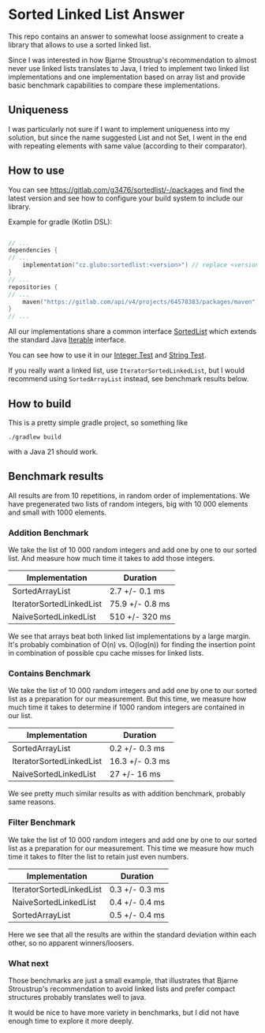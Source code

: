 # Sorted Linked List Answer

This repo contains an answer to somewhat loose assignment to create a library that allows to use a sorted linked list.

Since I was interested in how Bjarne Stroustrup's recommendation to almost never use linked lists translates to Java, I tried to implement two linked list
implementations and one implementation based on array list and provide basic benchmark capabilities to compare these implementations.

## Uniqueness

I was particularly not sure if I want to implement uniqueness into my solution, but since the name suggested List and not Set, I went in the end with repeating
elements with same value (according to their comparator).

## How to use

You can see https://gitlab.com/g3476/sortedlist/-/packages and find the latest version and see how to configure your build system to include our library.

Example for gradle (Kotlin DSL):

```kotlin

// ...
dependencies {
// ...
    implementation("cz.glubo:sortedlist:<version>") // replace <version> with the latest version
}
// ...
repositories {
// ...
    maven("https://gitlab.com/api/v4/projects/64578383/packages/maven")
}
// ...
```

All our implementations share a common
interface [SortedList](https://gitlab.com/g3476/sortedlist/-/blob/main/src/main/java/cz/glubo/SortedList.java?ref_type=heads) which extends the standard
Java [Iterable](https://docs.oracle.com/en/java/javase/21/docs/api/java.base/java/lang/Iterable.html) interface.

You can see how to use it in our [Integer Test](https://gitlab.com/g3476/sortedlist/-/blob/main/src/test/java/cz/glubo/IntTest.java?ref_type=heads)
and [String Test](https://gitlab.com/g3476/sortedlist/-/blob/main/src/test/java/cz/glubo/StringTest.java?ref_type=heads).

If you really want a linked list, use `IteratorSortedLinkedList`, but I would recommend using `SortedArrayList` instead, see benchmark results below.

## How to build

This is a pretty simple gradle project, so something like

```shell
./gradlew build
```

with a Java 21 should work.

## Benchmark results

All results are from 10 repetitions, in random order of implementations.
We have pregenerated two lists of random integers, big with 10 000 elements and small with 1000 elements.

### Addition Benchmark

We take the list of 10 000 random integers and add one by one to our sorted list.
And measure how much time it takes to add those integers.

| Implementation           | Duration        |
|--------------------------|-----------------|
| SortedArrayList          | 2.7 +/- 0.1 ms  |
| IteratorSortedLinkedList | 75.9 +/- 0.8 ms |
| NaiveSortedLinkedList    | 510 +/- 320 ms  |

We see that arrays beat both linked list implementations by a large margin. It's probably combination of O(n) vs. O(log(n)) for finding the insertion point in
combination of possible cpu cache misses for linked lists.

### Contains Benchmark

We take the list of 10 000 random integers and add one by one to our sorted list as a preparation for our measurement.
But this time, we measure how much time it takes to determine if 1000 random integers are contained in our list.

| Implementation           | Duration        |
|--------------------------|-----------------|
| SortedArrayList          | 0.2 +/- 0.3 ms  |
| IteratorSortedLinkedList | 16.3 +/- 0.3 ms |
| NaiveSortedLinkedList    | 27 +/- 16 ms    |

We see pretty much similar results as with addition benchmark, probably same reasons.

### Filter Benchmark

We take the list of 10 000 random integers and add one by one to our sorted list as a preparation for our measurement.
This time we measure how much time it takes to filter the list to retain just even numbers.

| Implementation           | Duration       |
|--------------------------|----------------|
| IteratorSortedLinkedList | 0.3 +/- 0.3 ms |
| NaiveSortedLinkedList    | 0.4 +/- 0.4 ms |
| SortedArrayList          | 0.5 +/- 0.4 ms |

Here we see that all the results are within the standard deviation within each other, so no apparent winners/loosers.

### What next

Those benchmarks are just a small example,
that illustrates that Bjarne Stroustrup's recommendation to avoid linked lists
and prefer compact structures probably translates well to java.

It would be nice to have more variety in benchmarks, but I did not have enough time to explore it more deeply.
